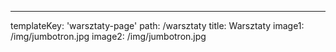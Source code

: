 ---
templateKey: 'warsztaty-page'
path: /warsztaty
title: Warsztaty
image1: /img/jumbotron.jpg
image2: /img/jumbotron.jpg